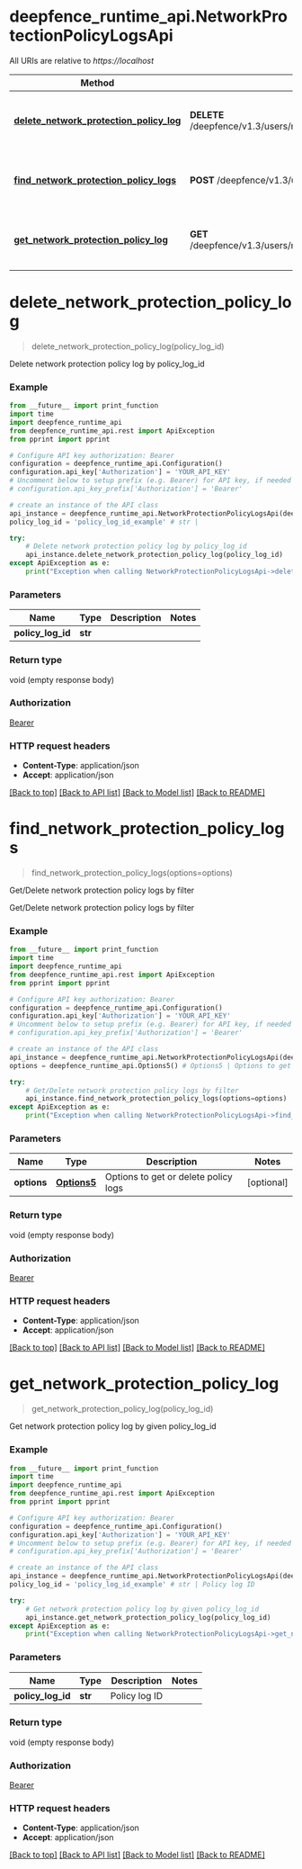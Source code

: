 # deepfence_runtime_api.NetworkProtectionPolicyLogsApi

All URIs are relative to *https://localhost*

Method | HTTP request | Description
------------- | ------------- | -------------
[**delete_network_protection_policy_log**](NetworkProtectionPolicyLogsApi.md#delete_network_protection_policy_log) | **DELETE** /deepfence/v1.3/users/network_protection_policy_log/{policy_log_id} | Delete network protection policy log by policy_log_id
[**find_network_protection_policy_logs**](NetworkProtectionPolicyLogsApi.md#find_network_protection_policy_logs) | **POST** /deepfence/v1.3/users/network_protection_policy_log | Get/Delete network protection policy logs by filter
[**get_network_protection_policy_log**](NetworkProtectionPolicyLogsApi.md#get_network_protection_policy_log) | **GET** /deepfence/v1.3/users/network_protection_policy_log/{policy_log_id} | Get network protection policy log by given policy_log_id


# **delete_network_protection_policy_log**
> delete_network_protection_policy_log(policy_log_id)

Delete network protection policy log by policy_log_id

### Example
```python
from __future__ import print_function
import time
import deepfence_runtime_api
from deepfence_runtime_api.rest import ApiException
from pprint import pprint

# Configure API key authorization: Bearer
configuration = deepfence_runtime_api.Configuration()
configuration.api_key['Authorization'] = 'YOUR_API_KEY'
# Uncomment below to setup prefix (e.g. Bearer) for API key, if needed
# configuration.api_key_prefix['Authorization'] = 'Bearer'

# create an instance of the API class
api_instance = deepfence_runtime_api.NetworkProtectionPolicyLogsApi(deepfence_runtime_api.ApiClient(configuration))
policy_log_id = 'policy_log_id_example' # str | 

try:
    # Delete network protection policy log by policy_log_id
    api_instance.delete_network_protection_policy_log(policy_log_id)
except ApiException as e:
    print("Exception when calling NetworkProtectionPolicyLogsApi->delete_network_protection_policy_log: %s\n" % e)
```

### Parameters

Name | Type | Description  | Notes
------------- | ------------- | ------------- | -------------
 **policy_log_id** | **str**|  | 

### Return type

void (empty response body)

### Authorization

[Bearer](../README.md#Bearer)

### HTTP request headers

 - **Content-Type**: application/json
 - **Accept**: application/json

[[Back to top]](#) [[Back to API list]](../README.md#documentation-for-api-endpoints) [[Back to Model list]](../README.md#documentation-for-models) [[Back to README]](../README.md)

# **find_network_protection_policy_logs**
> find_network_protection_policy_logs(options=options)

Get/Delete network protection policy logs by filter

Get/Delete network protection policy logs by filter

### Example
```python
from __future__ import print_function
import time
import deepfence_runtime_api
from deepfence_runtime_api.rest import ApiException
from pprint import pprint

# Configure API key authorization: Bearer
configuration = deepfence_runtime_api.Configuration()
configuration.api_key['Authorization'] = 'YOUR_API_KEY'
# Uncomment below to setup prefix (e.g. Bearer) for API key, if needed
# configuration.api_key_prefix['Authorization'] = 'Bearer'

# create an instance of the API class
api_instance = deepfence_runtime_api.NetworkProtectionPolicyLogsApi(deepfence_runtime_api.ApiClient(configuration))
options = deepfence_runtime_api.Options5() # Options5 | Options to get or delete policy logs (optional)

try:
    # Get/Delete network protection policy logs by filter
    api_instance.find_network_protection_policy_logs(options=options)
except ApiException as e:
    print("Exception when calling NetworkProtectionPolicyLogsApi->find_network_protection_policy_logs: %s\n" % e)
```

### Parameters

Name | Type | Description  | Notes
------------- | ------------- | ------------- | -------------
 **options** | [**Options5**](Options5.md)| Options to get or delete policy logs | [optional] 

### Return type

void (empty response body)

### Authorization

[Bearer](../README.md#Bearer)

### HTTP request headers

 - **Content-Type**: application/json
 - **Accept**: application/json

[[Back to top]](#) [[Back to API list]](../README.md#documentation-for-api-endpoints) [[Back to Model list]](../README.md#documentation-for-models) [[Back to README]](../README.md)

# **get_network_protection_policy_log**
> get_network_protection_policy_log(policy_log_id)

Get network protection policy log by given policy_log_id

### Example
```python
from __future__ import print_function
import time
import deepfence_runtime_api
from deepfence_runtime_api.rest import ApiException
from pprint import pprint

# Configure API key authorization: Bearer
configuration = deepfence_runtime_api.Configuration()
configuration.api_key['Authorization'] = 'YOUR_API_KEY'
# Uncomment below to setup prefix (e.g. Bearer) for API key, if needed
# configuration.api_key_prefix['Authorization'] = 'Bearer'

# create an instance of the API class
api_instance = deepfence_runtime_api.NetworkProtectionPolicyLogsApi(deepfence_runtime_api.ApiClient(configuration))
policy_log_id = 'policy_log_id_example' # str | Policy log ID

try:
    # Get network protection policy log by given policy_log_id
    api_instance.get_network_protection_policy_log(policy_log_id)
except ApiException as e:
    print("Exception when calling NetworkProtectionPolicyLogsApi->get_network_protection_policy_log: %s\n" % e)
```

### Parameters

Name | Type | Description  | Notes
------------- | ------------- | ------------- | -------------
 **policy_log_id** | **str**| Policy log ID | 

### Return type

void (empty response body)

### Authorization

[Bearer](../README.md#Bearer)

### HTTP request headers

 - **Content-Type**: application/json
 - **Accept**: application/json

[[Back to top]](#) [[Back to API list]](../README.md#documentation-for-api-endpoints) [[Back to Model list]](../README.md#documentation-for-models) [[Back to README]](../README.md)

